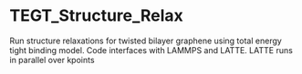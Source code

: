 # TEGT_Structure_Relax
Run structure relaxations for twisted bilayer graphene using total energy tight binding model. Code interfaces with LAMMPS and LATTE. LATTE runs in parallel over kpoints
